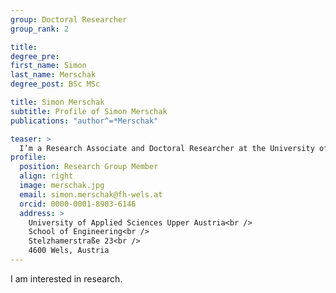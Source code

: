 ```yaml
---
group: Doctoral Researcher
group_rank: 2

title:
degree_pre:
first_name: Simon
last_name: Merschak
degree_post: BSc MSc

title: Simon Merschak
subtitle: Profile of Simon Merschak
publications: "author^=*Merschak"

teaser: >
  I’m a Research Associate and Doctoral Researcher at the University of Applied Sciences Upper Austria.
profile:
  position: Research Group Member
  align: right
  image: merschak.jpg
  email: simon.merschak@fh-wels.at
  orcid: 0000-0001-8903-6146
  address: >
    University of Applied Sciences Upper Austria<br />
    School of Engineering<br />
    Stelzhamerstraße 23<br />
    4600 Wels, Austria
---
```


I am interested in research.
